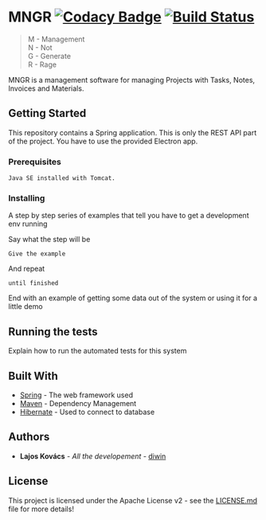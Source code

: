 # MNGR [![Codacy Badge](https://api.codacy.com/project/badge/Grade/7b2cd14da5e04de2b78672c9b9e0d244)](https://www.codacy.com?utm_source=github.com&amp;utm_medium=referral&amp;utm_content=realdiwin/mngr&amp;utm_campaign=Badge_Grade) [![Build Status](https://travis-ci.org/realdiwin/mngr-client.svg?branch=master)](https://travis-ci.org/realdiwin/mngr-client)

> M - Management  
> N - Not  
> G - Generate  
> R - Rage    

MNGR is a management software for managing Projects with Tasks, Notes, Invoices and Materials.

## Getting Started

This repository contains a Spring application. This is only the REST API part of the project. You have to use the provided Electron app.

### Prerequisites

```
Java SE installed with Tomcat.
```

### Installing

A step by step series of examples that tell you have to get a development env running

Say what the step will be

```
Give the example
```

And repeat

```
until finished
```

End with an example of getting some data out of the system or using it for a little demo

## Running the tests

Explain how to run the automated tests for this system


## Built With

* [Spring](https://spring.io/) - The web framework used
* [Maven](https://maven.apache.org/) - Dependency Management
* [Hibernate](http://hibernate.org/) - Used to connect to database

## Authors

* **Lajos Kovács** - *All the developement* - [diwin](https://github.com/realdiwin)

## License

This project is licensed under the Apache License v2 - see the [LICENSE.md](LICENSE.md) file for more details!
